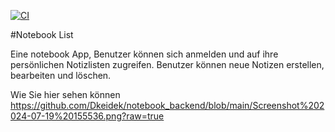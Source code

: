 [![CI](https://github.com/Dkeidek/notebook_backend/actions/workflows/tests.yml/badge.svg)](https://github.com/Dkeidek/notebook_backend/actions/workflows/tests.yml)



#Notebook List


Eine notebook App, Benutzer können sich anmelden und auf ihre persönlichen Notizlisten zugreifen.
Benutzer können neue Notizen erstellen, bearbeiten und löschen.

Wie Sie hier sehen können
https://github.com/Dkeidek/notebook_backend/blob/main/Screenshot%202024-07-19%20155536.png?raw=true